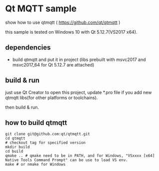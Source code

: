 # Qt MQTT sample

show how to use qtmqtt ( https://github.com/qt/qtmqtt )

this sample is tested on Windows 10 with Qt 5.12.7(VS2017 x64).

## dependencies

- build qtmqtt and put it in project (libs prebuilt with msvc2017 and msvc2017_64 for Qt 5.12.7 are attached)

## build & run

just use Qt Creator to open this project, update *.pro file if you add new qtmqtt libs(for other platforms or toolchains).

then build & run.



## how to build qtmqtt

    git clone git@github.com:qt/qtmqtt.git
    cd qtmqtt
    # checkout tag for specified version
    mkdir build
    cd build
    qmake .. # qmake need to be in PATH, and for Windows, "VSxxxx [x64] Native Tools Command Prompt" can be use to load VS env.
    make # or nmake for Windows
    
